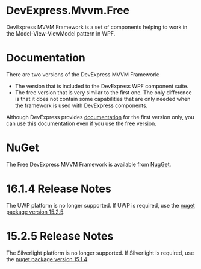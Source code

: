 DevExpress.Mvvm.Free
====================
DevExpress MVVM Framework is a set of components helping to work in the Model-View-ViewModel pattern in WPF.


Documentation
====================
There are two versions of the DevExpress MVVM Framework:
* The version that is included to the DevExpress WPF component suite.
* The free version that is very similar to the first one. The only difference is that it does not contain some capabilities that are only needed when the framework is used with DevExpress components.

Although DevExpress provides [documentation](https://documentation.devexpress.com/#WPF/CustomDocument15112) for the first version only, you can use this documentation even if you use the free version.


NuGet
====================
The Free DevExpress MVVM Framework is available from [NugGet](https://www.nuget.org/packages/DevExpressMvvm).


16.1.4 Release Notes
====================
The UWP platform is no longer supported. If UWP is required, use the [nuget package version 15.2.5](https://www.nuget.org/packages/DevExpressMvvm/15.2.5).


15.2.5 Release Notes
====================
The Silverlight platform is no longer supported. If Silverlight is required, use the [nuget package version 15.1.4](https://www.nuget.org/packages/DevExpressMvvm/15.1.4).
